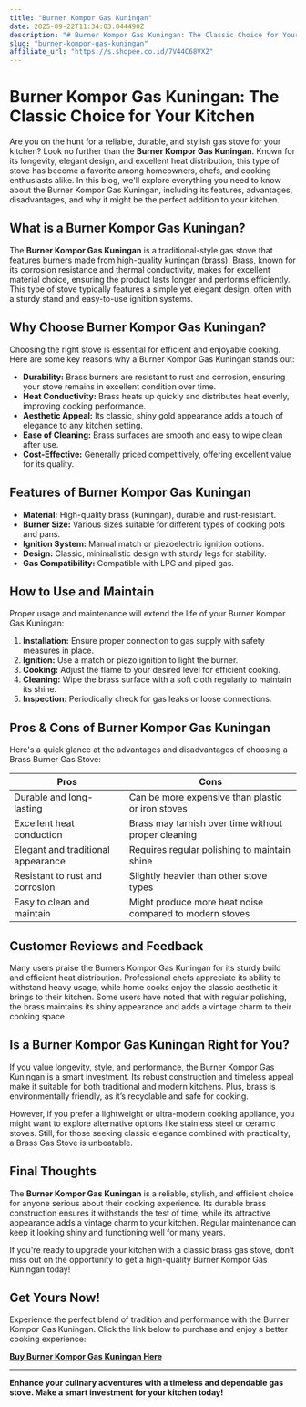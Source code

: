```yaml
---
title: "Burner Kompor Gas Kuningan"
date: 2025-09-22T11:34:03.044490Z
description: "# Burner Kompor Gas Kuningan: The Classic Choice for Your Kitchen..."
slug: "burner-kompor-gas-kuningan"
affiliate_url: "https://s.shopee.co.id/7V44C68VX2"
---
```

# Burner Kompor Gas Kuningan: The Classic Choice for Your Kitchen

Are you on the hunt for a reliable, durable, and stylish gas stove for your kitchen? Look no further than the **Burner Kompor Gas Kuningan**. Known for its longevity, elegant design, and excellent heat distribution, this type of stove has become a favorite among homeowners, chefs, and cooking enthusiasts alike. In this blog, we'll explore everything you need to know about the Burner Kompor Gas Kuningan, including its features, advantages, disadvantages, and why it might be the perfect addition to your kitchen.

## What is a Burner Kompor Gas Kuningan?

The **Burner Kompor Gas Kuningan** is a traditional-style gas stove that features burners made from high-quality kuningan (brass). Brass, known for its corrosion resistance and thermal conductivity, makes for excellent material choice, ensuring the product lasts longer and performs efficiently. This type of stove typically features a simple yet elegant design, often with a sturdy stand and easy-to-use ignition systems.

## Why Choose Burner Kompor Gas Kuningan?

Choosing the right stove is essential for efficient and enjoyable cooking. Here are some key reasons why a Burner Kompor Gas Kuningan stands out:

- **Durability:** Brass burners are resistant to rust and corrosion, ensuring your stove remains in excellent condition over time.
- **Heat Conductivity:** Brass heats up quickly and distributes heat evenly, improving cooking performance.
- **Aesthetic Appeal:** Its classic, shiny gold appearance adds a touch of elegance to any kitchen setting.
- **Ease of Cleaning:** Brass surfaces are smooth and easy to wipe clean after use.
- **Cost-Effective:** Generally priced competitively, offering excellent value for its quality.

## Features of Burner Kompor Gas Kuningan

- **Material:** High-quality brass (kuningan), durable and rust-resistant.
- **Burner Size:** Various sizes suitable for different types of cooking pots and pans.
- **Ignition System:** Manual match or piezoelectric ignition options.
- **Design:** Classic, minimalistic design with sturdy legs for stability.
- **Gas Compatibility:** Compatible with LPG and piped gas.

## How to Use and Maintain

Proper usage and maintenance will extend the life of your Burner Kompor Gas Kuningan:

1. **Installation:** Ensure proper connection to gas supply with safety measures in place.
2. **Ignition:** Use a match or piezo ignition to light the burner.
3. **Cooking:** Adjust the flame to your desired level for efficient cooking.
4. **Cleaning:** Wipe the brass surface with a soft cloth regularly to maintain its shine.
5. **Inspection:** Periodically check for gas leaks or loose connections.

## Pros & Cons of Burner Kompor Gas Kuningan

Here's a quick glance at the advantages and disadvantages of choosing a Brass Burner Gas Stove:

| Pros                                    | Cons                                 |
|-----------------------------------------|--------------------------------------|
| Durable and long-lasting             | Can be more expensive than plastic or iron stoves |
| Excellent heat conduction             | Brass may tarnish over time without proper cleaning |
| Elegant and traditional appearance  | Requires regular polishing to maintain shine |
| Resistant to rust and corrosion      | Slightly heavier than other stove types |
| Easy to clean and maintain           | Might produce more heat noise compared to modern stoves |

## Customer Reviews and Feedback

Many users praise the Burners Kompor Gas Kuningan for its sturdy build and efficient heat distribution. Professional chefs appreciate its ability to withstand heavy usage, while home cooks enjoy the classic aesthetic it brings to their kitchen. Some users have noted that with regular polishing, the brass maintains its shiny appearance and adds a vintage charm to their cooking space.

## Is a Burner Kompor Gas Kuningan Right for You?

If you value longevity, style, and performance, the Burner Kompor Gas Kuningan is a smart investment. Its robust construction and timeless appeal make it suitable for both traditional and modern kitchens. Plus, brass is environmentally friendly, as it’s recyclable and safe for cooking.

However, if you prefer a lightweight or ultra-modern cooking appliance, you might want to explore alternative options like stainless steel or ceramic stoves. Still, for those seeking classic elegance combined with practicality, a Brass Gas Stove is unbeatable.

## Final Thoughts

The **Burner Kompor Gas Kuningan** is a reliable, stylish, and efficient choice for anyone serious about their cooking experience. Its durable brass construction ensures it withstands the test of time, while its attractive appearance adds a vintage charm to your kitchen. Regular maintenance can keep it looking shiny and functioning well for many years.

If you're ready to upgrade your kitchen with a classic brass gas stove, don’t miss out on the opportunity to get a high-quality Burner Kompor Gas Kuningan today!

## Get Yours Now!

Experience the perfect blend of tradition and performance with the Burner Kompor Gas Kuningan. Click the link below to purchase and enjoy a better cooking experience:

[**Buy Burner Kompor Gas Kuningan Here**](https://s.shopee.co.id/7V44C68VX2)

---

**Enhance your culinary adventures with a timeless and dependable gas stove. Make a smart investment for your kitchen today!**
